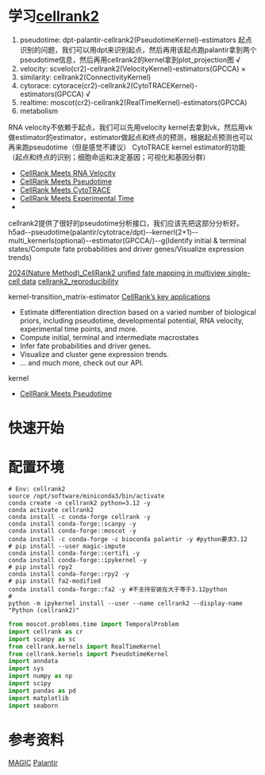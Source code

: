 # 学习[cellrank2](https://cellrank.readthedocs.io/en/latest/about/version2.html)

1. pseudotime: dpt-palantir-cellrank2(PseudotimeKernel)-estimators 起点识别的问题，我们可以用dpt来识别起点，然后再用该起点跑palantir拿到两个pseudotime信息，然后再用cellrank2的kernel拿到plot_projection图 √
2. velocity: scvelo(cr2)-cellrank2(VelocityKernel)-estimators(GPCCA) ×
3. similarity: cellrank2(ConnectivityKernel)
4. cytorace: cytorace(cr2)-cellrank2(CytoTRACEKernel)-estimators(GPCCA) √
5. realtime: moscot(cr2)-cellrank2(RealTimeKernel)-estimators(GPCCA)
6. metabolism


RNA velocity不依赖于起点，我们可以先用velocity kernel去拿到vk，然后用vk做estimator的estimator，estimator做起点和终点的预测，根据起点预测也可以再来跑pseudotime（但是感觉不建议）
CytoTRACE kernel
estimator的功能（起点和终点的识别；细胞命运和决定基因；可视化和基因分群）
- [CellRank Meets RNA Velocity](https://cellrank.readthedocs.io/en/latest/notebooks/tutorials/kernels/200_rna_velocity.html#cellrank-meets-rna-velocity)
- [CellRank Meets Pseudotime](https://cellrank.readthedocs.io/en/latest/notebooks/tutorials/kernels/300_pseudotime.html#cellrank-meets-pseudotime)
- [CellRank Meets CytoTRACE](https://cellrank.readthedocs.io/en/latest/notebooks/tutorials/kernels/400_cytotrace.html)
- [CellRank Meets Experimental Time](https://cellrank.readthedocs.io/en/latest/notebooks/tutorials/kernels/500_real_time.html#cellrank-meets-experimental-time)
- 
cellrank2提供了很好的pseudotime分析接口，我们应该先把这部分分析好。
h5ad--pseudotime(palantir/cytotrace/dpt)--kernerl(2+1)--multi_kernerls(optional)--estimator(GPCCA/)--g(Identify initial & terminal states/Compute fate probabilities and driver genes/Visualize expression trends)

[2024(Nature Method)_CellRank2 unified fate mapping in multiview single-cell data](https://www.nature.com/articles/s41592-024-02303-9)
[cellrank2_reproducibility](https://github.com/theislab/cellrank2_reproducibility)

kernel-transition_matrix-estimator
[CellRank’s key applications](https://cellrank.readthedocs.io/en/latest/index.html#cellrank-s-key-applications)
- Estimate differentiation direction based on a varied number of biological priors, including pseudotime, developmental potential, RNA velocity, experimental time points, and more.
- Compute initial, terminal and intermediate macrostates
- Infer fate probabilities and driver genes.
- Visualize and cluster gene expression trends.
- … and much more, check out our API.

kernel
- [CellRank Meets Pseudotime](https://cellrank.readthedocs.io/en/latest/notebooks/tutorials/kernels/300_pseudotime.html)


# 快速开始

# 配置环境
```shell
# Env: cellrank2
source /opt/software/miniconda3/bin/activate
conda create -n cellrank2 python=3.12 -y
conda activate cellrank2
conda install -c conda-forge cellrank -y
conda install conda-forge::scanpy -y
conda install conda-forge::moscot -y
conda install -c conda-forge -c bioconda palantir -y #python要求3.12
# pip install --user magic-impute
conda install conda-forge::certifi -y
conda install conda-forge::ipykernel -y
# pip install rpy2
conda install conda-forge::rpy2 -y
# pip install fa2-modified
conda install conda-forge::fa2 -y #不支持安装在大于等于3.12python
# 
python -m ipykernel install --user --name cellrank2 --display-name "Python (cellrank2)"
```
```python
from moscot.problems.time import TemporalProblem
import cellrank as cr
import scanpy as sc
from cellrank.kernels import RealTimeKernel
from cellrank.kernels import PseudotimeKernel
import anndata
import sys
import numpy as np
import scipy
import pandas as pd
import matplotlib
import seaborn
```

# 参考资料
[MAGIC](https://github.com/KrishnaswamyLab/MAGIC)
[Palantir](https://palantir.readthedocs.io/en/latest/notebooks/Palantir_sample_notebook.html)